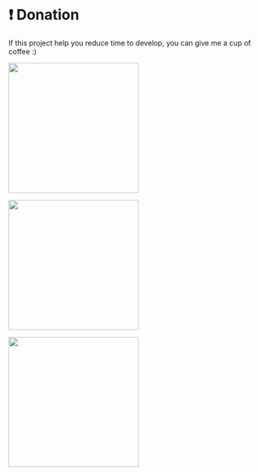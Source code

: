 # ❗ Donation
If this project help you reduce time to develop, you can give me a cup of coffee :)
<a href="https://www.paypal.com/paypalme/misterkrittin">
<p align="left">
  <img width="256" height="256" src="https://www.julianmills.co.uk/wp-content/uploads/2021/02/icon-256x256-1.png">
</p>
</a>
<a href="https://tipme.in.th/misterkrittin">
<p align="left">
  <img width="256" height="256" src="https://playserver.in.th/user_image/server_icon/28825_737317074.jpg">
</p>
</a>
<p align="left">
  <img width="256" height="256" src="https://scontent.xx.fbcdn.net/v/t1.15752-9/s206x206/252061818_1510773252655485_4376981708998139490_n.jpg?_nc_cat=107&ccb=1-5&_nc_sid=aee45a&_nc_ohc=6NmRHHPAhTcAX95v4Fl&_nc_ad=z-m&_nc_cid=0&_nc_ht=scontent.xx&oh=a65f993db3888d8792a7c99d5df1c902&oe=61A4038C">
</p>
</a>

